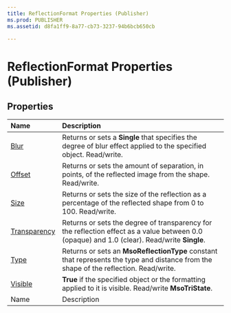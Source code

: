 ```yaml
---
title: ReflectionFormat Properties (Publisher)
ms.prod: PUBLISHER
ms.assetid: d8fa1ff9-8a77-cb73-3237-94b6bcb650cb

---
```



# ReflectionFormat Properties (Publisher)

## Properties



|**Name**|**Description**|
|:-----|:-----|
| [Blur](reflectionformat.blur-property-publisher.md)|Returns or sets a  **Single** that specifies the degree of blur effect applied to the specified object. Read/write.|
| [Offset](reflectionformat.offset-property-publisher.md)|Returns or sets the amount of separation, in points, of the reflected image from the shape. Read/write.|
| [Size](reflectionformat.size-property-publisher.md)|Returns or sets the size of the reflection as a percentage of the reflected shape from 0 to 100. Read/write.|
| [Transparency](reflectionformat.transparency-property-publisher.md)|Returns or sets the degree of transparency for the reflection effect as a value between 0.0 (opaque) and 1.0 (clear). Read/write  **Single**.|
| [Type](reflectionformat.type-property-publisher.md)|Returns or sets an  **MsoReflectionType** constant that represents the type and distance from the shape of the reflection. Read/write.|
| [Visible](reflectionformat.visible-property-publisher.md)| **True** if the specified object or the formatting applied to it is visible. Read/write **MsoTriState**.|
|Name|Description|

